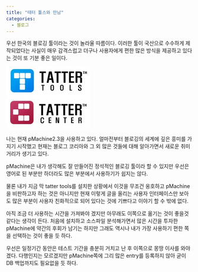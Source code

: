 ```yaml
---
title: "태터 툴스와 만남"
categories:
  - 블로그
---
```


우선 한국의 블로깅 툴이라는 것이 놀라울 따름이다. 이러한 툴이 국산으로 수수하게 제작되었다는 사실이 매우 감격스럽고 더구나 사용자에게 편한 많은 방식을 제공하고 있다는 것이 또 기분 좋은 일이다.

![](/assets/images/posts/2004/07/tatter_tools.jpg)

나는 현재 pMachine2.3을 사용하고 있다. 얼마전부터 블로깅의 세계에 깊은 흥미를 가지기 시작했고 현재는 블로그 코리아와 그 외 많은 것들에 대해 알아가면서 새로운 취미거리가 생기고 있다.

pMachine은 내가 생각해도 잘 만들어진 정석적인 블로깅 툴이라 할 수 있지만 우선은 영어로 된 부분만 하더라도 많은 부분에서 사용하기가 쉽지는 않다.

물론 내가 지금 막 tatter tools를 설치한 상황에서 이것을 무조건 옹호하고 pMachine을 비판하고자 하는 것은 아니지만 현재 이렇게 글을 올리는 사용자 인터페이스만 보아도 많은 부분이 사용자 친화적으로 되어 있다는 것에 기쁘다고 이야기 할 수 밖에 없다.

아직 조금 더 사용하는 시간을 가져봐야 겠지만 아무래도 이쪽으로 옮기는 것이 좋을것 같다는 생각이 든다. 처음에 설치하고 소스파일 분석해가면서 많은 시간을 투자한 pMachine에 약간의 후회가 남기는 하지만 그래도 역시나 내가 가장 사용하기 편한 쪽을 선택하는 것이 좋을 듯 하다.

우선은 일정기간 동안은 테스트 기간을 충분히 거치고 난 후 이쪽으로 몽땅 이사를 와야겠다. 다행인지는 모르겠지만 pMachine쪽에 그리 많은 entry를 등록하지 않아 굳이 DB 백업까지도 필요없을 듯 하다.
